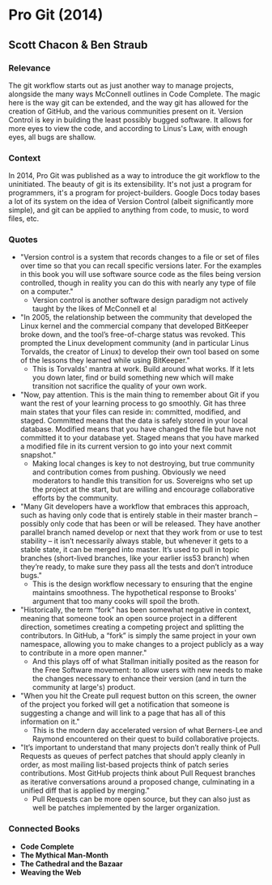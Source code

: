 # Pro Git (2014)

## Scott Chacon & Ben Straub

### Relevance

The git workflow starts out as just another way to manage projects, alongside the many ways McConnell outlines in Code Complete. The magic here is the way git can be extended, and the way git has allowed for the creation of GitHub, and the various communities present on it. Version Control is key in building the least possibly bugged software. It allows for more eyes to view the code, and according to Linus's Law, with enough eyes, all bugs are shallow.

### Context

In 2014, Pro Git was published as a way to introduce the git workflow to the uninitiated. The beauty of git is its extensibility. It's not just a program for programmers, it's a program for project-builders. Google Docs today bases a lot of its system on the idea of Version Control (albeit significantly more simple), and git can be applied to anything from code, to music, to word files, etc.

### Quotes

* "Version control is a system that records changes to a file or set of files over time so that you can recall specific versions later. For the examples in this book you will use software source code as the files being version controlled, though in reality you can do this with nearly any type of file on a computer."
  * Version control is another software design paradigm not actively taught by the likes of McConnell et al
* "In 2005, the relationship between the community that developed the Linux kernel and the commercial company that developed BitKeeper broke down, and the tool’s free-of-charge status was revoked. This prompted the Linux development community (and in particular Linus Torvalds, the creator of Linux) to develop their own tool based on some of the lessons they learned while using BitKeeper."
  * This is Torvalds' mantra at work. Build around what works. If it lets you down later, find or build something new which will make transition not sacrifice the quality of your own work.
* "Now, pay attention. This is the main thing to remember about Git if you want the rest of your learning process to go smoothly. Git has three main states that your files can reside in: committed, modified, and staged. Committed means that the data is safely stored in your local database. Modified means that you have changed the file but have not committed it to your database yet. Staged means that you have marked a modified file in its current version to go into your next commit snapshot."
  * Making local changes is key to not destroying, but true community and contribution comes from pushing. Obviously we need moderators to handle this transition for us. Sovereigns who set up the project at the start, but are willing and encourage collaborative efforts by the community.
* "Many Git developers have a workflow that embraces this approach, such as having only code that is entirely stable in their master branch – possibly only code that has been or will be released. They have another parallel branch named develop or next that they work from or use to test stability – it isn’t necessarily always stable, but whenever it gets to a stable state, it can be merged into master. It’s used to pull in topic branches (short-lived branches, like your earlier iss53 branch) when they’re ready, to make sure they pass all the tests and don’t introduce bugs."
  * This is the design workflow necessary to ensuring that the engine maintains smoothness. The hypothetical response to Brooks' argument that too many cooks will spoil the broth.
* "Historically, the term “fork” has been somewhat negative in context, meaning that someone took an open source project in a different direction, sometimes creating a competing project and splitting the contributors. In GitHub, a “fork” is simply the same project in your own namespace, allowing you to make changes to a project publicly as a way to contribute in a more open manner."
  * And this plays off of what Stallman initially posited as the reason for the Free Software movement: to allow users with new needs to make the changes necessary to enhance their version (and in turn the community at large's) product.
* "When you hit the Create pull request button on this screen, the owner of the project you forked will get a notification that someone is suggesting a change and will link to a page that has all of this information on it."
  * This is the modern day accelerated version of what Berners-Lee and Raymond encountered on their quest to build collaborative projects.
* "It’s important to understand that many projects don’t really think of Pull Requests as queues of perfect patches that should apply cleanly in order, as most mailing list-based projects think of patch series contributions. Most GitHub projects think about Pull Request branches as iterative conversations around a proposed change, culminating in a unified diff that is applied by merging."
  * Pull Requests can be more open source, but they can also just as well be patches implemented by the larger organization.

### Connected Books

* __Code Complete__
* __The Mythical Man-Month__
* __The Cathedral and the Bazaar__
* __Weaving the Web__
